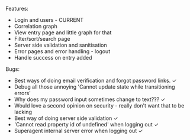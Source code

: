 Features:

* Login and users - CURRENT
* Correlation graph
* View entry page and little graph for that
* Filter/sort/search page
* Server side validation and sanitisation
* Error pages and error handling - logout
* Handle success on entry added


Bugs:

* Best ways of doing email verification and forgot password links. ✓
* Debug all those annoying 'Cannot update state while transitioning errors'
* Why does my password input sometimes change to text??? ✓
* Would love a second opinion on security - really don't want that to be lacking
* Best way of doing server side validation ✓
* 'Cannot read property id of undefined' when logging out ✓
* Superagent internal server error when logging out ✓
